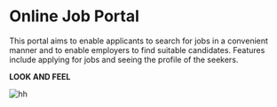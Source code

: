 # Online Job Portal

This portal aims to enable applicants to search for jobs in a convenient manner and to enable employers to find suitable candidates. Features include applying for jobs and seeing the profile of the seekers. 

**LOOK AND FEEL**

![hh](https://github.com/Guhapriya01/Online-Job-portal-PHP/assets/76595809/5cafa461-0ab9-4c65-94c9-d28204d99c9b)
